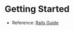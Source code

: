 # Getting Started

- Reference: [Rails Guide](https://guides.rubyonrails.org/v7.0.5/getting_started.html)
